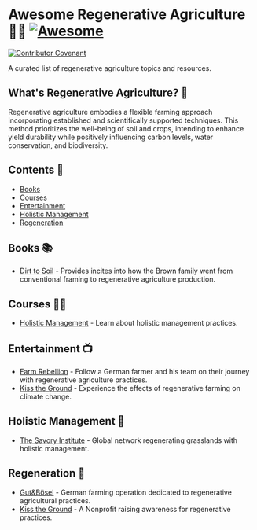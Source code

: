 # Awesome Regenerative Agriculture 🧑‍🌾 [![Awesome](https://awesome.re/badge.svg)](https://awesome.re)

[![Contributor Covenant](https://img.shields.io/badge/Contributor%20Covenant-2.1-4baaaa.svg)](CODE_OF_CONDUCT.md)

A curated list of regenerative agriculture topics and resources.

## What's Regenerative Agriculture? 🌾

Regenerative agriculture embodies a flexible farming approach incorporating
established and scientifically supported techniques. This method prioritizes the
well-being of soil and crops, intending to enhance yield durability while
positively influencing carbon levels, water conservation, and biodiversity.

## Contents 🌽

- [Books](#books-)
- [Courses](#courses-)
- [Entertainment](#entertainment-)
- [Holistic Management](#holistic-management-)
- [Regeneration](#regeneration-)

## Books 📚

- [Dirt to Soil](https://www.goodreads.com/book/show/40125546-dirt-to-soil?from_search=true&from_srp=true&qid=AyU9XjTdBe&rank=1) -
  Provides incites into how the Brown family went from conventional framing to
  regenerative agriculture production.

## Courses 🧑‍🏫

- [Holistic Management](https://savoryinstitute.teachable.com/courses) - Learn
  about holistic management practices.

## Entertainment 📺

- [Farm Rebellion](https://www.imdb.com/title/tt27671935/) - Follow a German
  farmer and his team on their journey with regenerative agriculture practices.
- [Kiss the Ground](https://kissthegroundmovie.com/) - Experience the effects of
  regenerative farming on climate change.

## Holistic Management 🐄

- [The Savory Institute](https://savory.global/) - Global network regenerating
  grasslands with holistic management.

## Regeneration 🌱

- [Gut&Bösel](https://www.gutundboesel.org/en/) - German farming operation
  dedicated to regenerative agricultural practices.
- [Kiss the Ground](https://kisstheground.com/) - A Nonprofit raising awareness
  for regenerative practices.
